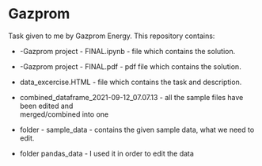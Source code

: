 # Gazprom
Task given to me by Gazprom Energy.
This repository contains:

- -Gazprom project - FINAL.ipynb - file which contains the solution.
- -Gazprom project - FINAL.pdf - pdf file which contains the solution.

- data_excercise.HTML - file which contains the task and description.
- combined_dataframe_2021-09-12_07.07.13 - all the sample files have been edited and   
      merged/combined into one
      
- folder - sample_data - contains the given sample data, what we need to edit.
- folder pandas_data - I used it in order to edit the data

